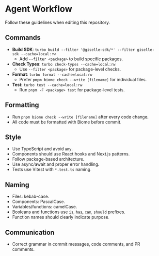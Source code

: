 # Agent Workflow

Follow these guidelines when editing this repository.

## Commands
- **Build SDK**: `turbo build --filter '@giselle-sdk/*' --filter giselle-sdk --cache=local:rw`
  - Add `--filter <package>` to build specific packages.
- **Check Types**: `turbo check-types --cache=local:rw`
  - Use `--filter <package>` for package-level checks.
- **Format**: `turbo format --cache=local:rw`
  - Prefer `pnpm biome check --write [filename]` for individual files.
- **Test**: `turbo test --cache=local:rw`
  - Run `pnpm -F <package> test` for package-level tests.

## Formatting
- Run `pnpm biome check --write [filename]` after every code change.
- All code must be formatted with Biome before commit.

## Style
- Use TypeScript and avoid `any`.
- Components should use React hooks and Next.js patterns.
- Follow package-based architecture.
- Use async/await and proper error handling.
- Tests use Vitest with `*.test.ts` naming.

## Naming
- Files: kebab-case.
- Components: PascalCase.
- Variables/functions: camelCase.
- Booleans and functions use `is`, `has`, `can`, `should` prefixes.
- Function names should clearly indicate purpose.

## Communication
- Correct grammar in commit messages, code comments, and PR comments.
